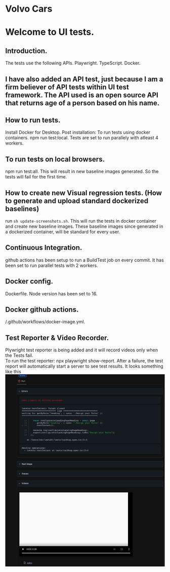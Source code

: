 # Volvo Cars
# Welcome to UI tests. 
## Introduction. 
The tests use the following APIs. 
 Playwright. 
 TypeScript. 
 Docker. 
## I have also added an API test, just because I am a firm believer of API tests within UI test framework. The API used is an open source API that returns age of a person based on his name. 
## How to run tests. 
 Install Docker for Desktop. 
 Post installation: To run tests using docker containers. 
 npm run test:local.
 Tests are set to run parallely with atleast 4 workers. 
## To run tests on local browsers. 
 npm run test:all. 
 This will result in new baseline images generated. So the tests will fail for the first time.  
## How to create new Visual regression tests. (How to generate and upload standard dockerized baselines)
 run `sh update-screenshots.sh`. 
 This will run the tests in docker container and create new baseline images. These baseline images since generated in a dockerized container, will be standard for every user.
## Continuous Integration. 
 github actions has been setup to run a BuildTest job on every commit. It has been set to run parallel tests with 2 workers. 

## Docker config. 
 Dockerfile. 
 Node version has been set to 16. 

## Docker github actions.  
 /.github/workflows/docker-image.yml. 
 ## Test Reporter & Video Recorder. 
 Plywright test reporter is being added and it will record videos only when the Tests fail.  
 To run the test reporter:  npx playwright show-report. 
 After a failure, the test report will automatically start a server to see test results. 
It looks something like this
![Alt text](testReporter.png?raw=true "Title")

 
